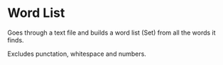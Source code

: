 # Word List

Goes through a text file and builds a word list (Set) from all the words it finds.

Excludes punctation, whitespace and numbers.
